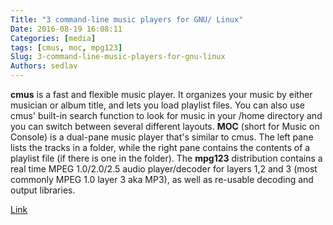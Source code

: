```yaml
---
Title: "3 command-line music players for GNU/ Linux"
Date: 2016-08-19 16:08:11
Categories: [media]
tags: [cmus, moc, mpg123]
Slug: 3-command-line-music-players-for-gnu-linux
Authors: sedlav
---
```


**cmus** is a fast and flexible music player. It organizes your music by either musician or album title, and lets you load playlist files. You can also use cmus' built-in search function to look for music in your /home directory and you can switch between several different layouts.
**MOC** (short for Music on Console) is a dual-pane music player that's similar to cmus. The left pane lists the tracks in a folder, while the right pane contains the contents of a playlist file (if there is one in the folder).
The **mpg123** distribution contains a real time MPEG 1.0/2.0/2.5 audio player/decoder for layers 1,2 and 3 (most commonly MPEG 1.0 layer 3 aka MP3), as well as re-usable decoding and output libraries.

[Link](https://opensource.com/life/16/8/3-command-line-music-players-linux)

